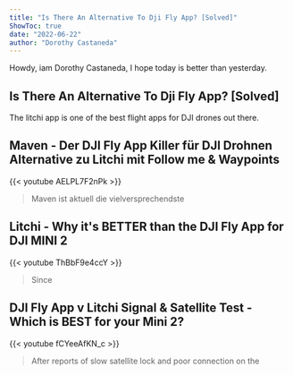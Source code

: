 ```yaml
---
title: "Is There An Alternative To Dji Fly App? [Solved]"
ShowToc: true 
date: "2022-06-22"
author: "Dorothy Castaneda" 
---
```


Howdy, iam Dorothy Castaneda, I hope today is better than yesterday.
## Is There An Alternative To Dji Fly App? [Solved]
The litchi app is one of the best flight apps for DJI drones out there.

## Maven - Der DJI Fly App Killer für DJI Drohnen Alternative zu Litchi mit Follow me & Waypoints
{{< youtube AELPL7F2nPk >}}
>Maven ist aktuell die vielversprechendste 

## Litchi - Why it's BETTER than the DJI Fly App for DJI MINI 2
{{< youtube ThBbF9e4ccY >}}
>Since 

## DJI Fly App v Litchi Signal & Satellite Test - Which is BEST for your Mini 2?
{{< youtube fCYeeAfKN_c >}}
>After reports of slow satellite lock and poor connection on the 

